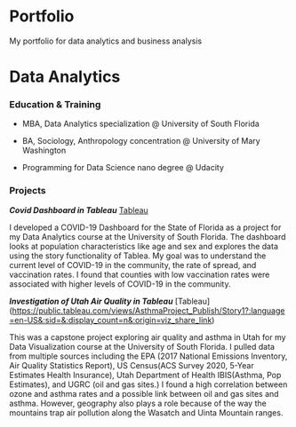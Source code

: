 # Portfolio
My portfolio for data analytics and business analysis

# Data Analytics

### Education & Training
- MBA, Data Analytics specialization @ University of South Florida  

- BA, Sociology, Anthropology concentration @ University of Mary Washington

- Programming for Data Science nano degree @ Udacity 

### Projects
***Covid Dashboard in Tableau***
[Tableau](https://public.tableau.com/views/CovidDashboardSkenney/SaraKenneyQMB6358CovidDashboard?:language=en-US&:sid=&:display_count=n&:origin=viz_share_link)

I developed a COVID-19 Dashboard for the State of Florida as a project for my Data Analytics course at the University of South Florida. The dashboard looks at population characteristics like age and sex and explores the data using the story functionality of Tablea. My goal was to understand the current level of COVID-19 in the community, the rate of spread, and vaccination rates. I found that counties with low vaccination rates were associated with higher levels of COVID-19 in the community.

***Investigation of Utah Air Quality in Tableau***
[Tableau] (https://public.tableau.com/views/AsthmaProject_Publish/Story1?:language=en-US&:sid=&:display_count=n&:origin=viz_share_link)

This was a capstone project exploring air quality and asthma in Utah for my Data Visualization course at the University of South Florida. I pulled data from multiple sources including the EPA (2017 National Emissions Inventory, Air Quality Statistics Report), US Census(ACS Survey 2020, 5-Year Estimates Health Insurance), Utah Department of Health IBIS(Asthma, Pop Estimates), and UGRC (oil and gas sites.) I found a high correlation between ozone and asthma rates and a possible link between oil and gas sites and asthma. However, geography also plays a role because of the way the mountains trap air pollution along the Wasatch and Uinta Mountain ranges.

